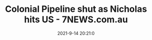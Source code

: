 ---
"title": "Colonial Pipeline shut as Nicholas hits US - 7NEWS.com.au"
"date": "2021-9-14 20:21:0"
"feed_name": "GOOGLENEWSDRILLING"
"feed_website": "https://news.google.com/search?q=drilling%2Bincident&hl=en-US&gl=US&ceid=US:en"
"feed_rss": "https://news.google.com/rss/search?q=drilling%2Bincident&hl=en-US&gl=US&ceid=US:en"
"link": "https://7news.com.au/news/weather/colonial-pipeline-shut-as-nicholas-hits-us-c-3966412"
"file": "_posts/2021-1-1-1cbf87b8a25b056ff1036dc68d98d2af80c51404.md"
"accident": "0"
"drilling": "0"
"dead": "0"
"injured": "0"
---